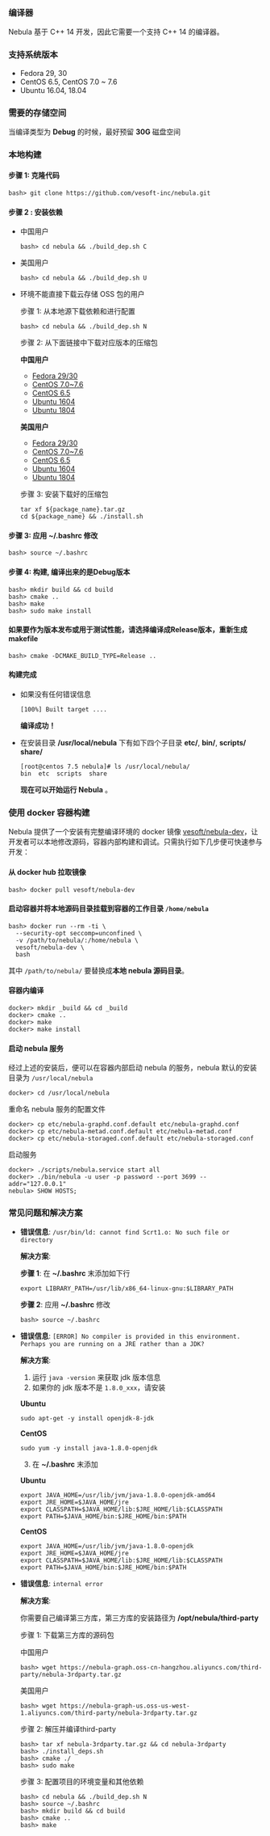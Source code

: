 ###  编译器

Nebula 基于 C++ 14 开发，因此它需要一个支持 C++ 14 的编译器。

### 支持系统版本
- Fedora 29, 30
- CentOS 6.5, CentOS 7.0 ~ 7.6
- Ubuntu 16.04, 18.04

### 需要的存储空间

当编译类型为 **Debug** 的时候，最好预留 **30G** 磁盘空间

### 本地构建
#### 步骤 1: 克隆代码

```
bash> git clone https://github.com/vesoft-inc/nebula.git
```

#### 步骤 2 : 安装依赖

- 中国用户

    ```
    bash> cd nebula && ./build_dep.sh C
    ```

- 美国用户

    ```
    bash> cd nebula && ./build_dep.sh U
    ```
- 环境不能直接下载云存储 OSS 包的用户

    步骤 1:
    从本地源下载依赖和进行配置

    ```
    bash> cd nebula && ./build_dep.sh N
    ```

    步骤 2:
    从下面链接中下载对应版本的压缩包

    **中国用户**
    - [Fedora 29/30](https://nebula-graph.oss-cn-hangzhou.aliyuncs.com/build-deb/fedora29.tar.gz)
    - [CentOS 7.0~7.6](https://nebula-graph.oss-cn-hangzhou.aliyuncs.com/build-deb/centos7.5.tar.gz)
    - [CentOS 6.5](https://nebula-graph.oss-cn-hangzhou.aliyuncs.com/build-deb/centos6.5.tar.gz)
    - [Ubuntu 1604](https://nebula-graph.oss-cn-hangzhou.aliyuncs.com/build-deb/ubuntu16.tar.gz)
    - [Ubuntu 1804](https://nebula-graph.oss-cn-hangzhou.aliyuncs.com/build-deb/ubuntu18.tar.gz)

    **美国用户**

    - [Fedora 29/30](https://nebula-graph-us.oss-us-west-1.aliyuncs.com/build-deb/fedora29.tar.gz)
    - [CentOS 7.0~7.6](https://nebula-graph-us.oss-us-west-1.aliyuncs.com/build-deb/centos7.5.tar.gz)
    - [CentOS 6.5](https://nebula-graph-us.oss-us-west-1.aliyuncs.com/build-deb/centos6.5.tar.gz)
    - [Ubuntu 1604](https://nebula-graph-us.oss-us-west-1.aliyuncs.com/build-deb/ubuntu16.tar.gz)
    - [Ubuntu 1804](https://nebula-graph-us.oss-us-west-1.aliyuncs.com/build-deb/ubuntu18.tar.gz)

    步骤 3:
    安装下载好的压缩包

    ```
    tar xf ${package_name}.tar.gz
    cd ${package_name} && ./install.sh
    ```

#### 步骤 3: 应用 **~/.bashrc** 修改

```
bash> source ~/.bashrc
```
#### 步骤 4: 构建, 编译出来的是Debug版本

```
bash> mkdir build && cd build
bash> cmake ..
bash> make
bash> sudo make install
```

#### 如果要作为版本发布或用于测试性能，请选择编译成Release版本，重新生成makefile

```
bash> cmake -DCMAKE_BUILD_TYPE=Release ..
```

#### **构建完成**

- 如果没有任何错误信息

    ```
    [100%] Built target ....
    ```
    **编译成功！**

- 在安装目录 **/usr/local/nebula** 下有如下四个子目录 **etc/**, **bin/**, **scripts/** **share/**

    ```
    [root@centos 7.5 nebula]# ls /usr/local/nebula/
    bin  etc  scripts  share
    ```
    **现在可以开始运行 Nebula** 。

### 使用 docker 容器构建

Nebula 提供了一个安装有完整编译环境的 docker 镜像 [vesoft/nebula-dev](https://hub.docker.com/r/vesoft/nebula-dev)，让开发者可以本地修改源码，容器内部构建和调试。只需执行如下几步便可快速参与开发：

#### 从 docker hub 拉取镜像

```shell
bash> docker pull vesoft/nebula-dev
```

#### 启动容器并将本地源码目录挂载到容器的工作目录 `/home/nebula`

```shell
bash> docker run --rm -ti \
  --security-opt seccomp=unconfined \
  -v /path/to/nebula/:/home/nebula \
  vesoft/nebula-dev \
  bash
```

其中 `/path/to/nebula/` 要替换成**本地 nebula 源码目录**。

#### 容器内编译

```shell
docker> mkdir _build && cd _build
docker> cmake ..
docker> make
docker> make install
```

#### 启动 nebula 服务

经过上述的安装后，便可以在容器内部启动 nebula 的服务，nebula 默认的安装目录为 `/usr/local/nebula`

```shell
docker> cd /usr/local/nebula
```

重命名 nebula 服务的配置文件

```shell
docker> cp etc/nebula-graphd.conf.default etc/nebula-graphd.conf
docker> cp etc/nebula-metad.conf.default etc/nebula-metad.conf
docker> cp etc/nebula-storaged.conf.default etc/nebula-storaged.conf
```

启动服务

```shell
docker> ./scripts/nebula.service start all
docker> ./bin/nebula -u user -p password --port 3699 --addr="127.0.0.1"
nebula> SHOW HOSTS;
```

### 常见问题和解决方案

- **错误信息**: `/usr/bin/ld: cannot find Scrt1.o: No such file or directory`

  **解决方案**:

    **步骤 1**: 在 **~/.bashrc** 末添加如下行

    ```
    export LIBRARY_PATH=/usr/lib/x86_64-linux-gnu:$LIBRARY_PATH
    ```

    **步骤 2**: 应用 **~/.bashrc** 修改

    ```
    bash> source ~/.bashrc
    ```

- **错误信息**: `[ERROR] No compiler is provided in this environment. Perhaps you are running on a JRE rather than a JDK?`

    **解决方案**:
    1) 运行 `java -version` 来获取 jdk 版本信息
    2) 如果你的 jdk 版本不是 `1.8.0_xxx`，请安装

    **Ubuntu**

    ```
    sudo apt-get -y install openjdk-8-jdk
    ```

    **CentOS**

    ```
    sudo yum -y install java-1.8.0-openjdk
    ```

    3) 在 **~/.bashrc** 末添加

    **Ubuntu**
    ```
    export JAVA_HOME=/usr/lib/jvm/java-1.8.0-openjdk-amd64
    export JRE_HOME=$JAVA_HOME/jre
    export CLASSPATH=$JAVA_HOME/lib:$JRE_HOME/lib:$CLASSPATH
    export PATH=$JAVA_HOME/bin:$JRE_HOME/bin:$PATH
    ```

    **CentOS**

    ```
    export JAVA_HOME=/usr/lib/jvm/java-1.8.0-openjdk
    export JRE_HOME=$JAVA_HOME/jre
    export CLASSPATH=$JAVA_HOME/lib:$JRE_HOME/lib:$CLASSPATH
    export PATH=$JAVA_HOME/bin:$JRE_HOME/bin:$PATH
    ```

- **错误信息**: `internal error`

    **解决方案**:

    你需要自己编译第三方库，第三方库的安装路径为 **/opt/nebula/third-party**

    步骤 1: 下载第三方库的源码包

    中国用户

    ```
    bash> wget https://nebula-graph.oss-cn-hangzhou.aliyuncs.com/third-party/nebula-3rdparty.tar.gz
    ```

    美国用户

    ```
    bash> wget https://nebula-graph-us.oss-us-west-1.aliyuncs.com/third-party/nebula-3rdparty.tar.gz
    ```

    步骤 2: 解压并编译third-party

    ```
    bash> tar xf nebula-3rdparty.tar.gz && cd nebula-3rdparty
    bash> ./install_deps.sh
    bash> cmake ./
    bash> sudo make
    ```

    步骤 3: 配置项目的环境变量和其他依赖

    ```
    bash> cd nebula && ./build_dep.sh N
    bash> source ~/.bashrc
    bash> mkdir build && cd build
    bash> cmake ..
    bash> make
    ```
